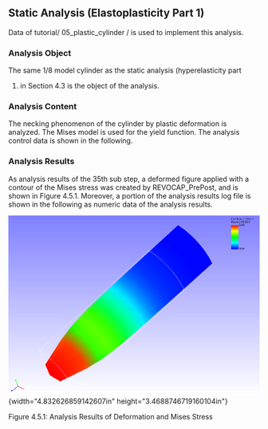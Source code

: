 ## Static Analysis (Elastoplasticity Part 1)

Data of tutorial/ 05\_plastic\_cylinder / is used to implement this
analysis.

### Analysis Object

The same 1/8 model cylinder as the static analysis (hyperelasticity part
1) in Section 4.3 is the object of the analysis.

### Analysis Content

The necking phenomenon of the cylinder by plastic deformation is
analyzed. The Mises model is used for the yield function. The analysis
control data is shown in the following.

### Analysis Results

As analysis results of the 35th sub step, a deformed figure applied with
a contour of the Mises stress was created by REVOCAP\_PrePost, and is
shown in Figure 4.5.1. Moreover, a portion of the analysis results log
file is shown in the following as numeric data of the analysis results.

![](media/image10.png){width="4.832626859142607in"
height="3.4688746719160104in"}

Figure 4.5.1: Analysis Results of Deformation and Mises Stress

